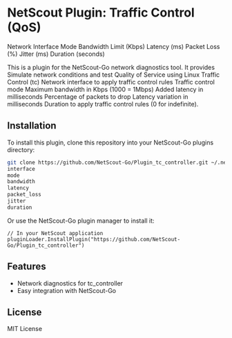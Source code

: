 # NetScout Plugin: Traffic Control (QoS)
Network Interface
Mode
Bandwidth Limit (Kbps)
Latency (ms)
Packet Loss (%)
Jitter (ms)
Duration (seconds)

This is a plugin for the NetScout-Go network diagnostics tool. It provides Simulate network conditions and test Quality of Service using Linux Traffic Control (tc)
Network interface to apply traffic control rules
Traffic control mode
Maximum bandwidth in Kbps (1000 = 1Mbps)
Added latency in milliseconds
Percentage of packets to drop
Latency variation in milliseconds
Duration to apply traffic control rules (0 for indefinite).

## Installation

To install this plugin, clone this repository into your NetScout-Go plugins directory:

```bash
git clone https://github.com/NetScout-Go/Plugin_tc_controller.git ~/.netscout/plugins/tc_controller
interface
mode
bandwidth
latency
packet_loss
jitter
duration
```

Or use the NetScout-Go plugin manager to install it:

```
// In your NetScout application
pluginLoader.InstallPlugin("https://github.com/NetScout-Go/Plugin_tc_controller")
```

## Features

- Network diagnostics for tc_controller
- Easy integration with NetScout-Go

## License

MIT License
